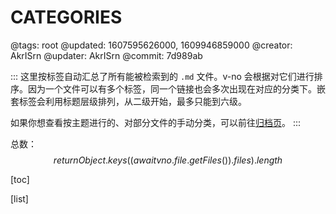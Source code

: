 # CATEGORIES

@tags: root
@updated: 1607595626000, 1609946859000
@creator: AkrISrn
@updater: AkrISrn
@commit: 7d989ab

:::
这里按标签自动汇总了所有能被检索到的 `.md` 文件。v-no 会根据[](/zh/docs/sort-list.md "#")对它们进行排序。因为一个文件可以有多个标签，同一个链接也会多次出现在对应的分类下。嵌套标签会利用标题层级排列，从二级开始，最多只能到六级。

如果你想查看按主题进行的、对部分文件的手动分类，可以前往[归档页](/zh/archives.md "#")。
:::

总数：$$ return Object.keys((await vno.file.getFiles()).files).length $$

[toc]

[list]
